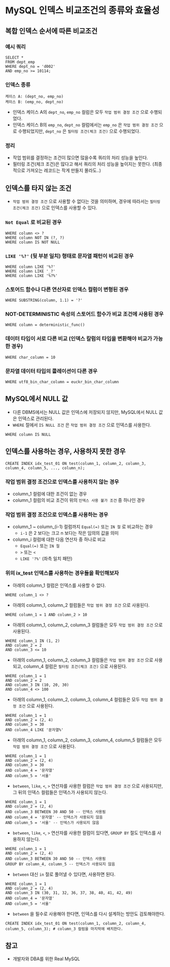 # MySQL 인덱스 비교조건의 종류와 효율성

## 복합 인덱스 순서에 따른 비교조건

### 예시 쿼리

```mysql
SELECT *
FROM dept_emp
WHERE dept_no = 'd002'
AND emp_no >= 10114;
```

### 인덱스 종류

```
케이스 A: (dept_no, emp_no)   
케이스 B: (emp_no, dept_no)   
```

- 인덱스 케이스 A의 `dept_no`, `emp_no` 컬럼은 모두 `작업 범위 결정 조건` 으로 수행되었다.
- 인덱스 케이스 B의 `emp_no`, `dept_no` 컬럼에서는 `emp_no` 은 `작업 범위 결정 조건` 으로 수행되었지만, `dept_no` 은 `필터링 조건(체크 조건)` 으로 수행되었다.

### 정리

- 작업 범위를 결정하는 조건이 많으면 많을수록 쿼리의 처리 성능을 높인다.
- 필터링 조건(체크 조건)은 많다고 해서 쿼리의 처리 성능을 높이지는 못한다. (최종적으로 가져오는 레코드는 작게 만들지 몰라도..)

## 인덱스를 타지 않는 조건

- `작업 범위 결정 조건` 으로 사용할 수 없다는 것을 의미하며, 경우에 따라서는 `필터링 조건(체크 조건)` 으로 인덱스를 사용할 수 있다.

### `Not Equal` 로 비교된 경우

```mysql
WHERE column <> ?
WHERE column NOT IN (?, ?)
WHERE column IS NOT NULL
```

### `LIKE '%?'` (뒷 부분 일치) 형태로 문자열 패턴이 비교된 경우

```mysql
WHERE column LIKE '%?'
WHERE column LIKE '_?'
WHERE column LIKE '%?%'
```

### 스토어드 함수나 다른 연산자로 인덱스 컬럼이 변형된 경우

```mysql
WHERE SUBSTRING(column, 1.1) = '?'
```

### NOT-DETERMINISTIC 속성의 스토어드 함수가 비교 조건에 사용된 경우

```mysql
WHERE column = deterministic_func()
```

### 데이터 타입이 서로 다른 비교 (인덱스 칼럼의 타입을 변환해야 비교가 가능한 경우)

```mysql
WHERE char_column = 10
```

### 문자열 데이터 타입의 콜레이션이 다른 경우

```mysql
WHERE utf8_bin_char_column = euckr_bin_char_column
```

## MySQL에서 NULL 값

- 다른 DBMS에서는 NULL 값은 인덱스에 저장되지 않지만, MySQL에서 NULL 값은 인덱스로 관리된다.
- `WHERE` 절에서 `IS NULL 조건` 은 `작업 범위 결정 조건` 으로 인덱스를 사용한다.

```mysql
WHERE column IS NULL
```

## 인덱스를 사용하는 경우, 사용하지 못한 경우

```mysql
CREATE INDEX idx_test_01 ON test(column_1, column_2, column_3, column_4, column_5, ..., column_n); 
```

### 작업 범위 결정 조건으로 인덱스를 사용하지 않는 경우

- column_1 컬럼에 대한 조건이 없는 경우
- column_1 컬럼의 비교 조건이 위의 `인덱스 사용 불가 조건` 중 하나인 경우

### 작업 범위 결정 조건으로 인덱스를 사용하는 경우

- column_1 ~ column_(i-1) 컬럼까지 `Equal(=)` 또는 `IN 절` 로 비교하는 경우
    - `i-1` 은 2 보다는 크고 n 보다는 작은 임의의 값을 의미
- column_i 컬럼에 대한 다음 연산자 중 하나로 비교
    - `Equal(=)` 또는 `IN 절`
    - `>` 또는 `<`
    - `LIKE '?%'` (좌측 일치 패턴)

### 위의 ix_test 인덱스를 사용하는 경우들을 확인해보자

- 아래의 column_1 컬럼은 인덱스를 사용할 수 없다.

```mysql
WHERE column_1 <> ?
```

- 아래의 column_1, column_2 컬럼들은 `작업 범위 결정 조건` 으로 사용된다.

```mysql
WHERE column_1 = 1 AND column_2 > 10
```

- 아래의 column_1, column_2, column_3 컬럼들은 모두 `작업 범위 결정 조건` 으로 사용된다.

```mysql
WHERE column_1 IN (1, 2)
AND column_2 = 2
AND column_3 <= 10
```

- 아래의 column_1, column_2, column_3 컬럼들은 `작업 범위 결정 조건` 으로 사용되고, column_4 컬럼은 `필터링 조건(체크 조건)` 으로 사용된다.

```mysql
WHERE column_1 = 1
AND column_2 = 2
AND column_3 IN (10, 20, 30)
AND column_4 <> 100
```

- 아래의 column_1, column_2, column_3, column_4 컬럼들은 모두 `작업 범위 결정 조건` 으로 사용된다.

```mysql
WHERE column_1 = 1
AND column_2 = (2, 4)
AND column_3 = 30
AND column_4 LIKE '문자열%'
```

- 아래의 column_1, column_2, column_3, column_4, column_5 컬럼들은 모두 `작업 범위 결정 조건` 으로 사용된다.

```mysql
WHERE column_1 = 1
AND column_2 = (2, 4)
AND column_3 = 30
AND column_4 = '문자열'
AND column_5 = '서울'
```

- `between`, `like`, `<`, `>` 연산자를 사용한 컬럼은 `작업 범위 결정 조건` 으로 사용되지만, 그 뒤의 인덱스 컬럼들은 인덱스가 사용되지 않는다.

```mysql
WHERE column_1 = 1
AND column_2 = (2, 4)
AND column_3 BETWEEN 30 AND 50 -- 인덱스 사용됨
AND column_4 = '문자열' -- 인덱스가 사용되지 않음
AND column_5 = '서울' -- 인덱스가 사용되지 않음
```

- `between`, `like`, `<`, `>` 연산자를 사용한 컬럼이 있다면, `GROUP BY` 절도 인덱스를 사용하지 않는다.

```mysql
WHERE column_1 = 1
AND column_2 = (2, 4)
AND column_3 BETWEEN 30 AND 50 -- 인덱스 사용됨
GROUP BY column_4, column_5 -- 인덱스가 사용되지 않음
```

- `between` 대신 `in` 절로 풀어낼 수 있다면, 사용하면 된다.

```mysql
WHERE column_1 = 1
AND column_2 = (2, 4)
AND column_3 IN (30, 31, 32, 36, 37, 38, 40, 41, 42, 49)
AND column_4 = '문자열'
AND column_5 = '서울'
```

- `between` 을 필수로 사용해야 한다면, 인덱스를 다시 설계하는 방안도 검토해야한다.

```mysql
CREATE INDEX idx_test_01 ON test(column_1, column_2, column_4, column_5, column_3); # column_3 컬럼을 마지막에 배치한다.
```

## 참고

- 개발자와 DBA를 위한 Real MySQL
